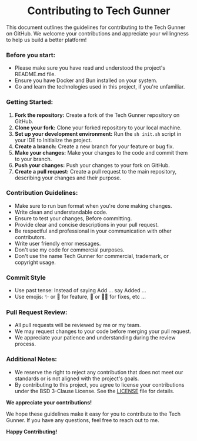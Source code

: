 <center><h1>Contributing to Tech Gunner</h1></center>

This document outlines the guidelines for contributing to the Tech Gunner on GitHub. We welcome your contributions and appreciate your willingness to help us build a better platform!

### **Before you start:**

- Please make sure you have read and understood the project's README.md file.
- Ensure you have Docker and Bun installed on your system.
- Go and learn the technologies used in this project, if you're unfamiliar.

### **Getting Started:**

1. **Fork the repository:** Create a fork of the Tech Gunner repository on GitHub.
2. **Clone your fork:** Clone your forked repository to your local machine.
3. **Set up your development environment:** Run the `sh init.sh` script in your IDE to Initialize the project.
4. **Create a branch:** Create a new branch for your feature or bug fix.
5. **Make your changes:** Make your changes to the code and commit them to your branch.
6. **Push your changes:** Push your changes to your fork on GitHub.
7. **Create a pull request:** Create a pull request to the main repository, describing your changes and their purpose.

### **Contribution Guidelines:**

- Make sure to run bun format when you're done making changes.
- Write clean and understandable code.
- Ensure to test your changes, Before committing.
- Provide clear and concise descriptions in your pull request.
- Be respectful and professional in your communication with other contributors.
- Write user friendly error messages.
- Don't use my code for commercial purposes.
- Don't use the name Tech Gunner for commercial, trademark, or copyright usage.

### **Commit Style**

- Use past tense: Instead of saying Add ... say Added ...
- Use emojis: ✨ or 💎 for feature, 🐞 or 🐱‍👤 for fixes, etc ...

### **Pull Request Review:**

- All pull requests will be reviewed by me or my team.
- We may request changes to your code before merging your pull request.
- We appreciate your patience and understanding during the review process.

### **Additional Notes:**

- We reserve the right to reject any contribution that does not meet our standards or is not aligned with the project's goals.
- By contributing to this project, you agree to license your contributions under the BSD 3-Clause License. See the [LICENSE](LICENSE) file for details.

**We appreciate your contributions!**

We hope these guidelines make it easy for you to contribute to the Tech Gunner. If you have any questions, feel free to reach out to me.

**Happy Contributing!**
